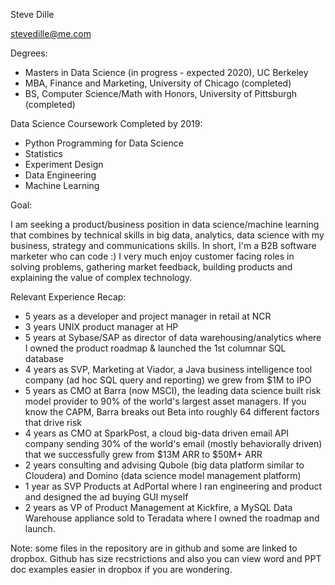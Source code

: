 Steve Dille

stevedille@me.com

Degrees:  
- Masters in Data Science (in progress - expected 2020), UC Berkeley  
- MBA, Finance and Marketing, University of Chicago (completed)  
- BS, Computer Science/Math with Honors, University of Pittsburgh (completed)  

Data Science Coursework Completed by 2019:

- Python Programming for Data Science  
- Statistics  
- Experiment Design   
- Data Engineering  
- Machine Learning  

Goal:  

I am seeking a product/business position in data science/machine learning that combines by technical skills in big data, analytics, data science with my business, strategy and communications skills.  In short, I'm a B2B software marketer who can code :)  I very much enjoy customer facing roles in solving problems, gathering market feedback, building products and explaining the value of complex technology.  

Relevant Experience Recap:  
- 5 years as a developer and project manager in retail at NCR
- 3 years UNIX product manager at HP
- 5 years at Sybase/SAP as director of data warehousing/analytics where I owned the product roadmap & launched the 1st columnar SQL database
- 4 years as SVP, Marketing at Viador, a Java business intelligence tool company (ad hoc SQL query and reporting) we grew from $1M to IPO
- 5 years as CMO at Barra (now MSCI), the leading data science built risk model provider to 90% of the world's largest asset managers. If you know the CAPM, Barra breaks out Beta into roughly 64 different factors that drive risk 
- 4 years as CMO at SparkPost, a cloud big-data driven email API company sending 30% of the world's email (mostly behaviorally driven) that we successfully grew from $13M ARR to $50M+ ARR
- 2 years consulting and advising Qubole (big data platform similar to Cloudera) and Domino (data science model management platform)
- 1 year as SVP Products at AdPortal where I ran engineering and product and designed the ad buying GUI myself
- 2 years as VP of Product Management at Kickfire, a MySQL Data Warehouse appliance sold to Teradata where I owned the roadmap and launch.



Note: some files in the repository are in github and some are linked to dropbox.  Github has size recstrictions and also you can view word and PPT doc examples easier in dropbox if you are wondering.  
